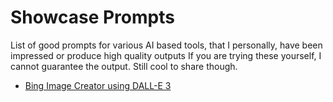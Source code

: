 # Showcase Prompts

List of good prompts for various AI based tools, that I personally, have been impressed or produce high quality outputs
If you are trying these yourself, I cannot guarantee the output. Still cool to share though.

- [Bing Image Creator using DALL-E 3](bing-image-creator.md)
